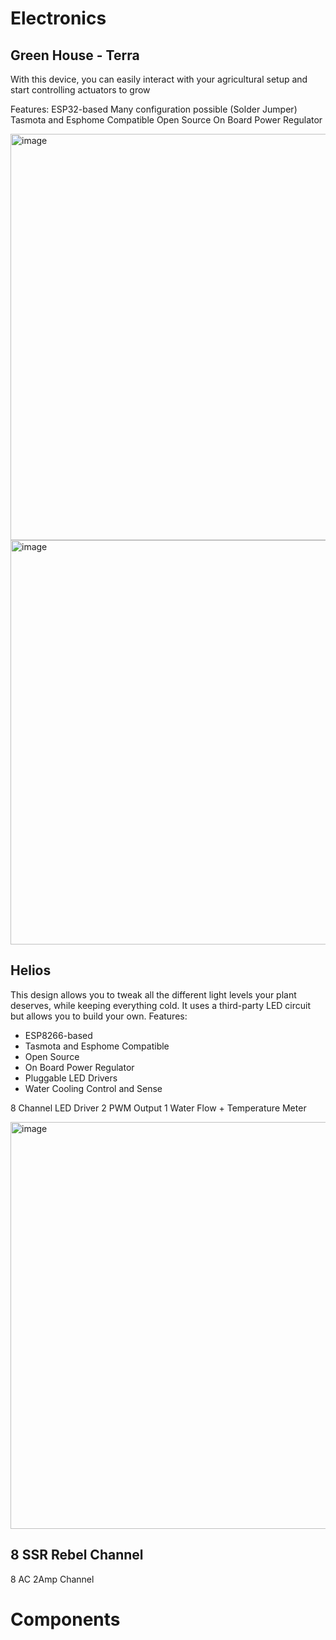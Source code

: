 # Electronics

## Green House - Terra
With this device, you can easily interact with your agricultural setup and start controlling actuators to grow  

Features:
ESP32-based
Many configuration possible (Solder Jumper)
Tasmota and Esphome Compatible
Open Source
On Board Power Regulator

<img width="650" alt="image" src="https://github.com/alfredtorch/edward/assets/38537119/caf6568e-a54c-49b0-b28f-7a82f24329e7">

<img width="647" alt="image" src="https://github.com/alfredtorch/edward/assets/38537119/400e1b48-7a0f-4fa9-ace6-23f847af61c7">

## Helios

This design allows you to tweak all the different light levels your plant deserves, while keeping everything cold. It uses a third-party LED circuit but allows you to build your own.
Features:
- ESP8266-based
- Tasmota and Esphome Compatible
- Open Source
- On Board Power Regulator
- Pluggable LED Drivers 
- Water Cooling Control and Sense

8 Channel LED Driver
2 PWM Output
1 Water Flow + Temperature Meter

<img width="651" alt="image" src="https://github.com/alfredtorch/edward/assets/38537119/26cd3d54-dae7-4091-ae38-5c9d10e23659">

## 8 SSR Rebel Channel
8 AC 2Amp Channel

# Components

